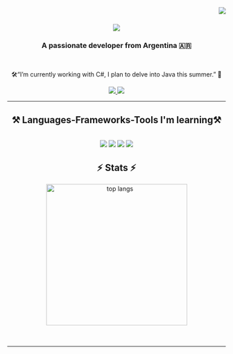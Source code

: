<img align="right" src="https://visitor-badge.laobi.icu/badge?page_id=spiccoli.spiccoli" />

<h1 align="center">
    <img src="https://readme-typing-svg.herokuapp.com/?font=Righteous&size=35&center=true&vCenter=true&width=500&height=70&duration=4000&lines=Hi+There!+👋;+I'm+Santiago+Piccoli!;" />
</h1>

<h3 align="center">A passionate developer from Argentina 🇦🇷</h3>

<br/>

<div align="center">
 
🛠️“I’m currently working with C#, I plan to delve into Java this summer.” 🚀


 </div>
 
<div align="center"> 
  <a href="https://mail.google.com/mail/?view=cm&fs=1&to=piccolisantiagonicolas@gmail.com">
    <img src="https://img.shields.io/badge/Gmail-333333?style=for-the-badge&logo=gmail&logoColor=red" />
  </a>
  <a href="https://spiccoli.github.io" target="_blank">
     <img src="https://img.shields.io/badge/Portfolio-FF5722?style=for-the-badge&logo=todoist&logoColor=white" target="_blank" /> <!-- sqlite, safari, google-chrome are other good icon options -->
  </a>
</div>

 <hr/>
 
<h2 align="center">⚒️ Languages-Frameworks-Tools I'm learning⚒️</h2>
<br/>
<div align="center">
    <img src="https://skillicons.dev/icons?i=c,cs,dotnet," />
    <img src="https://skillicons.dev/icons?i=java,js," />
    <img src="https://skillicons.dev/icons?i=angular,react,tailwind," />
    <img src="https://skillicons.dev/icons?i=mysql,mongodb,git," />

</div> 

<h2 align="center">⚡ Stats ⚡</h2>
<div align="center">
<img width=325 align="center" src="https://github-readme-stats.vercel.app/api/top-langs/?username=spiccoli&hide=CSS,HTML&langs_count=6&layout=compact&theme=react&border_radius=10&size_weight=0.5&count_weight=0.5" alt="top langs" />
</div>
<!--- C++ AND HTML HIDDEN  hide=c%2B%2B,HTML ---!>
<br/><br/>

<hr/>


